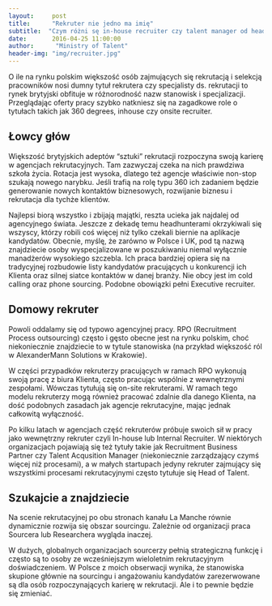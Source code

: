 ```yaml
---
layout:     post
title:      "Rekruter nie jedno ma imię"
subtitle:  "Czym różni sę in-house recruiter czy talent manager od headhuntera? Dziś o tym czy tytuł ma znaczenie."
date:       2016-04-25 11:00:00 
author:      "Ministry of Talent"
header-img: "img/recruiter.jpg"
---
```

O ile na rynku polskim większość osób zajmujących się rekrutacją i selekcją pracowników nosi dumny tytuł rekrutera czy specjalisty ds. rekrutacji to rynek brytyjski obfituje w różnorodność nazw stanowisk i specjalizacji. Przeglądając oferty pracy szybko natkniesz się na zagadkowe role o tytułach takich jak 360 degrees, inhouse czy onsite recruiter.

<h2 class="section-heading">Łowcy głów</h2>

Większość brytyjskich adeptów “sztuki” rekrutacji rozpoczyna swoją karierę w agencjach rekrutacyjnych. Tam zazwyczaj czeka na nich prawdziwa szkoła życia. Rotacja jest wysoka, dlatego też agencje właściwie non-stop szukają nowego narybku. Jeśli trafią na rolę typu 360 ich zadaniem będzie generowanie nowych kontaktów biznesowych, rozwijanie biznesu i rekrutacja dla tychże klientów.

Najlepsi biorą wszystko i zbijają majątki, reszta ucieka jak najdalej od agencyjnego świata.
Jeszcze z dekadę temu headhunterami okrzykiwali się wszyscy, którzy robili coś więcej niż tylko czekali biernie na aplikacje kandydatów. Obecnie, myślę, że zarówno w Polsce i UK, pod tą nazwą znajdziecie osoby wyspecjalizowane w poszukiwaniu niemal wyłącznie manadżerów wysokiego szczebla. Ich praca bardziej opiera się na tradycyjnej rozbudowie listy kandydatów pracujących u konkurencji ich Klienta oraz silnej siatce kontaktów w danej branży. Nie obcy jest im cold calling oraz phone sourcing. Podobne obowiązki pełni Executive recruiter.


<h2 class="section-heading">Domowy rekruter</h2>

Powoli oddalamy się od typowo agencyjnej pracy. RPO (Recruitment Process outsourcing) często i gęsto obecne jest na rynku polskim, choć niekoniecznie znajdziecie to w tytule stanowiska (na przykład większość ról w AlexanderMann Solutions w Krakowie).

W części przypadków rekruterzy pracujących w ramach RPO wykonują swoją pracę z biura Klienta, często pracując wspólnie z wewnętrznymi zespołami.
Wówczas tytułują się on-site rekruterami. W ramach tego modelu rekruterzy mogą również pracować zdalnie dla danego Klienta, na dość podobnych zasadach jak agencje rekrutacyjne, mając jednak całkowitą wyłączność.

Po kilku latach w agencjach część rekruterów próbuje swoich sił w pracy jako wewnętrzny rekruter czyli In-house lub Internal Recruiter. W niektórych organizacjach pojawiają się też tytuły takie jak Recruitment Business Partner czy Talent Acqusition Manager (niekoniecznie zarządzający czymś więcej niż procesami), a w małych startupach jedyny rekruter zajmujący się wszystkimi procesami rekrutacyjnymi często tytułuje się Head of Talent.


<h2 class="section-heading">Szukajcie a znajdziecie</h2>

Na scenie rekrutacyjnej po obu stronach kanału La Manche równie dynamicznie rozwija się obszar sourcingu. Zależnie od organizacji praca Sourcera lub Researchera wygląda inaczej.

W dużych, globalnych organizacjach sourcerzy pełnią strategiczną funkcję
i często są to osoby ze wcześniejszym wieloletnim rekrutacyjnym doświadczeniem. W Polsce z moich obserwacji wynika, że stanowiska skupione głównie na sourcingu i angażowaniu kandydatów zarezerwowane są dla osób rozpoczynających karierę w rekrutacji. Ale i to pewnie będzie się zmieniać.



                    